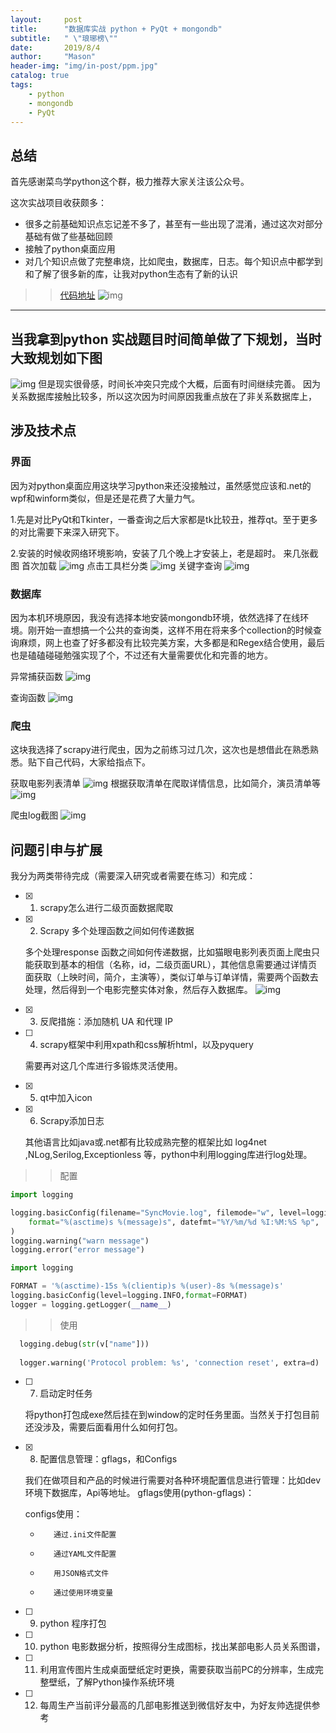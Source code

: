 ```yaml
---
layout:     post
title:      "数据库实战 python + PyQt + mongondb"
subtitle:   " \"琅琊榜\""
date:       2019/8/4
author:     "Mason"
header-img: "img/in-post/ppm.jpg"
catalog: true
tags:
    - python    
    - mongondb
    - PyQt
---
```


## 总结

首先感谢菜鸟学python这个群，极力推荐大家关注该公众号。

这次实战项目收获颇多：
- 很多之前基础知识点忘记差不多了，甚至有一些出现了混淆，通过这次对部分基础有做了些基础回顾
- 接触了python桌面应用
- 对几个知识点做了完整串烧，比如爬虫，数据库，日志。每个知识点中都学到和了解了很多新的库，让我对python生态有了新的认识

>> [代码地址](https://github.com/mwei2018/python/tree/master/Examples/03move)
![img](/img/in-post/movie.jpeg)
---

## 当我拿到python 实战题目时间简单做了下规划，当时大致规划如下图

![img](/img/in-post/movie-dg.png)
但是现实很骨感，时间长冲突只完成个大概，后面有时间继续完善。
因为关系数据库接触比较多，所以这次因为时间原因我重点放在了非关系数据库上，

## 涉及技术点

### 界面

因为对python桌面应用这块学习python来还没接触过，虽然感觉应该和.net的wpf和winform类似，但是还是花费了大量力气。

1.先是对比PyQt和Tkinter，一番查询之后大家都是tk比较丑，推荐qt。至于更多的对比需要下来深入研究下。

2.安装的时候收网络环境影响，安装了几个晚上才安装上，老是超时。
来几张截图
首次加载
![img](/img/in-post/window1.png)
点击工具栏分类
![img](/img/in-post/window2.png)
关键字查询
![img](/img/in-post/window3.png)

### 数据库

因为本机环境原因，我没有选择本地安装mongondb环境，依然选择了在线环境。刚开始一直想搞一个公共的查询类，这样不用在将来多个collection的时候查询麻烦，网上也查了好多都没有比较完美方案，大多都是和Regex结合使用，最后也是磕磕碰碰勉强实现了个，不过还有大量需要优化和完善的地方。

异常捕获函数
![img](/img/in-post/db1.jpeg)

查询函数
![img](/img/in-post/db2.jpeg)


### 爬虫

这块我选择了scrapy进行爬虫，因为之前练习过几次，这次也是想借此在熟悉熟悉。贴下自己代码，大家给指点下。

获取电影列表清单
![img](/img/in-post/scrapy1.jpeg)
根据获取清单在爬取详情信息，比如简介，演员清单等
![img](/img/in-post/scrapy2.jpeg)

爬虫log截图
 ![img](/img/in-post/spider.png)

## 问题引申与扩展

我分为两类带待完成（需要深入研究或者需要在练习）和完成：

- [x] 1. scrapy怎么进行二级页面数据爬取


- [x] 2. Scrapy 多个处理函数之间如何传递数据

  多个处理response 函数之间如何传递数据，比如猫眼电影列表页面上爬虫只能获取到基本的相信（名称，id，二级页面URL），其他信息需要通过详情页面获取（上映时间，简介，主演等），类似订单与订单详情，需要两个函数去处理，然后得到一个电影完整实体对象，然后存入数据库。
   ![img](/img/in-post/meat.png)

- [x] 3. 反爬措施：添加随机 UA 和代理 IP


- [ ] 4. scrapy框架中利用xpath和css解析html，以及pyquery

  需要再对这几个库进行多锻炼灵活使用。
- [x] 5. qt中加入icon


- [x] 6. Scrapy添加日志

   其他语言比如java或.net都有比较成熟完整的框架比如 log4net ,NLog,Serilog,Exceptionless 等，python中利用logging库进行log处理。
  
>> 配置

```py
import logging

logging.basicConfig(filename="SyncMovie.log", filemode="w", level=logging.DEBUG,
    format="%(asctime)s %(message)s", datefmt="%Y/%m/%d %I:%M:%S %p",
)
logging.warning("warn message")
logging.error("error message")
```

```py
import logging

FORMAT = '%(asctime)-15s %(clientip)s %(user)-8s %(message)s'
logging.basicConfig(level=logging.INFO,format=FORMAT)
logger = logging.getLogger(__name__)

```

>> 使用

```py
  logging.debug(str(v["name"]))
  
  logger.warning('Protocol problem: %s', 'connection reset', extra=d)
```

- [ ] 7. 启动定时任务

  将python打包成exe然后挂在到window的定时任务里面。当然关于打包目前还没涉及，需要后面看用什么如何打包。

- [x] 8. 配置信息管理：gflags，和Configs

  我们在做项目和产品的时候进行需要对各种环境配置信息进行管理：比如dev环境下数据库，Api等地址。
  gflags使用(python-gflags)：

  configs使用：
  -        通过.ini文件配置
  -        通过YAML文件配置
  -        用JSON格式文件
  -        通过使用环境变量

- [ ] 9. python 程序打包
- [ ] 10. python 电影数据分析，按照得分生成图标，找出某部电影人员关系图谱，
- [ ] 11. 利用宣传图片生成桌面壁纸定时更换，需要获取当前PC的分辨率，生成完整壁纸，了解Python操作系统环境
- [ ] 12. 每周生产当前评分最高的几部电影推送到微信好友中，为好友帅选提供参考


